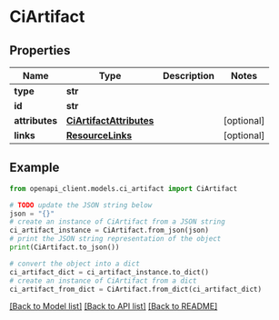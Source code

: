 # CiArtifact


## Properties

Name | Type | Description | Notes
------------ | ------------- | ------------- | -------------
**type** | **str** |  | 
**id** | **str** |  | 
**attributes** | [**CiArtifactAttributes**](CiArtifactAttributes.md) |  | [optional] 
**links** | [**ResourceLinks**](ResourceLinks.md) |  | [optional] 

## Example

```python
from openapi_client.models.ci_artifact import CiArtifact

# TODO update the JSON string below
json = "{}"
# create an instance of CiArtifact from a JSON string
ci_artifact_instance = CiArtifact.from_json(json)
# print the JSON string representation of the object
print(CiArtifact.to_json())

# convert the object into a dict
ci_artifact_dict = ci_artifact_instance.to_dict()
# create an instance of CiArtifact from a dict
ci_artifact_from_dict = CiArtifact.from_dict(ci_artifact_dict)
```
[[Back to Model list]](../README.md#documentation-for-models) [[Back to API list]](../README.md#documentation-for-api-endpoints) [[Back to README]](../README.md)


